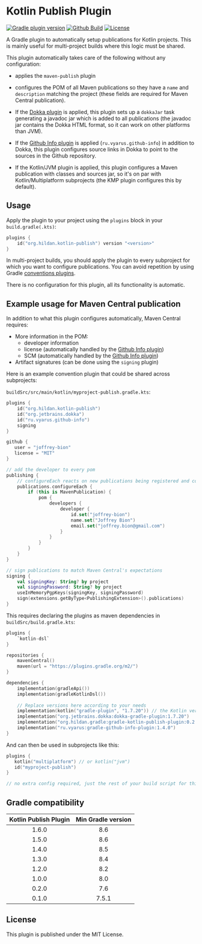 # Kotlin Publish Plugin

[![Gradle plugin version](https://img.shields.io/maven-metadata/v/https/plugins.gradle.org/m2/org/hildan/gradle/gradle-kotlin-publish-plugin/maven-metadata.xml.svg?label=gradle&logo=gradle)](https://plugins.gradle.org/plugin/org.hildan.kotlin-publish)
[![Github Build](https://img.shields.io/github/actions/workflow/status/joffrey-bion/gradle-kotlin-publish-plugin/build.yml?branch=main&logo=github)](https://github.com/joffrey-bion/gradle-kotlin-publish-plugin/actions/workflows/build.yml)
[![License](https://img.shields.io/badge/license-MIT-blue.svg)](https://github.com/joffrey-bion/gradle-kotlin-publish-plugin/blob/master/LICENSE)

A Gradle plugin to automatically setup publications for Kotlin projects.
This is mainly useful for multi-project builds where this logic must be shared.

This plugin automatically takes care of the following without any configuration:

 * applies the `maven-publish` plugin

 * configures the POM of all Maven publications so they have a `name` and `description` matching the project
   (these fields are required for Maven Central publication).

 * If the [Dokka plugin](https://github.com/Kotlin/dokka) is applied, this plugin sets up a `dokkaJar` task generating
  a javadoc jar which is added to all publications (the javadoc jar contains the Dokka HTML format, so it can work on
  other platforms than JVM).

 * If the [Github Info plugin](https://github.com/xvik/gradle-github-info-plugin) is applied (`ru.vyarus.github-info`)
   in addition to Dokka, this plugin configures source links in Dokka to point to the sources in the Github repository.

 * If the Kotlin/JVM plugin is applied, this plugin configures a Maven publication with classes and sources jar,
   so it's on par with Kotlin/Multiplatform subprojects (the KMP plugin configures this by default).

## Usage

Apply the plugin to your project using the `plugins` block in your `build.gradle(.kts)`:

```kotlin
plugins {
    id("org.hildan.kotlin-publish") version "<version>"
}
```

In multi-project builds, you should apply the plugin to every subproject for which you want to configure publications.
You can avoid repetition by using Gradle
[conventions plugins](https://docs.gradle.org/current/samples/sample_convention_plugins.html).

There is no configuration for this plugin, all its functionality is automatic.

## Example usage for Maven Central publication

In addition to what this plugin configures automatically, Maven Central requires:

* More information in the POM:
    * developer information
    * license (automatically handled by the [Github Info plugin](https://github.com/xvik/gradle-github-info-plugin))
    * SCM (automatically handled by the [Github Info plugin](https://github.com/xvik/gradle-github-info-plugin))
* Artifact signatures (can be done using the `signing` plugin)

Here is an example convention plugin that could be shared across subprojects:

`buildSrc/src/main/kotlin/myproject-publish.gradle.kts`:
```kotlin
plugins {
    id("org.hildan.kotlin-publish")
    id("org.jetbrains.dokka")
    id("ru.vyarus.github-info")
    signing
}

github {
   user = "joffrey-bion"
   license = "MIT"
}

// add the developer to every pom
publishing {
    // configureEach reacts on new publications being registered and configures them too
    publications.configureEach {
        if (this is MavenPublication) {
            pom {
                developers {
                    developer {
                        id.set("joffrey-bion")
                        name.set("Joffrey Bion")
                        email.set("joffrey.bion@gmail.com")
                    }
                }
            }
        }
    }
}

// sign publications to match Maven Central's expectations
signing {
    val signingKey: String? by project
    val signingPassword: String? by project
    useInMemoryPgpKeys(signingKey, signingPassword)
    sign(extensions.getByType<PublishingExtension>().publications)
}
```

This requires declaring the plugins as maven dependencies in `buildSrc/build.gradle.kts`:
```kotlin
plugins {
    `kotlin-dsl`
}

repositories {
    mavenCentral()
    maven(url = "https://plugins.gradle.org/m2/")
}

dependencies {
    implementation(gradleApi())
    implementation(gradleKotlinDsl())
   
    // Replace versions here according to your needs
    implementation(kotlin("gradle-plugin", "1.7.20")) // the Kotlin version used in the project
    implementation("org.jetbrains.dokka:dokka-gradle-plugin:1.7.20")
    implementation("org.hildan.gradle:gradle-kotlin-publish-plugin:0.2.0")
    implementation("ru.vyarus:gradle-github-info-plugin:1.4.0")
}
```

And can then be used in subprojects like this:

```kotlin
plugins {
   kotlin("multiplatform") // or kotlin("jvm")
   id("myproject-publish")
}

// no extra config required, just the rest of your build script for this project
```

## Gradle compatibility

| Kotlin Publish Plugin | Min Gradle version |
|:---------------------:|:------------------:|
|         1.6.0         |        8.6         | 
|         1.5.0         |        8.6         |
|         1.4.0         |        8.5         |
|         1.3.0         |        8.4         |
|         1.2.0         |        8.2         |
|         1.0.0         |        8.0         |
|         0.2.0         |        7.6         |
|         0.1.0         |       7.5.1        |

## License

This plugin is published under the MIT License.

